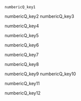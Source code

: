 ```ngMeta
numbericQ_key1
```

numbericQ_key2
numbericQ_key3

   
numbericQ_key4

   
numbericQ_key5

   
numbericQ_key6

   
numbericQ_key7

   
numbericQ_key8

   

numbericQ_key9
numbericQ_key10

 
numbericQ_key11

   
numbericQ_key12
